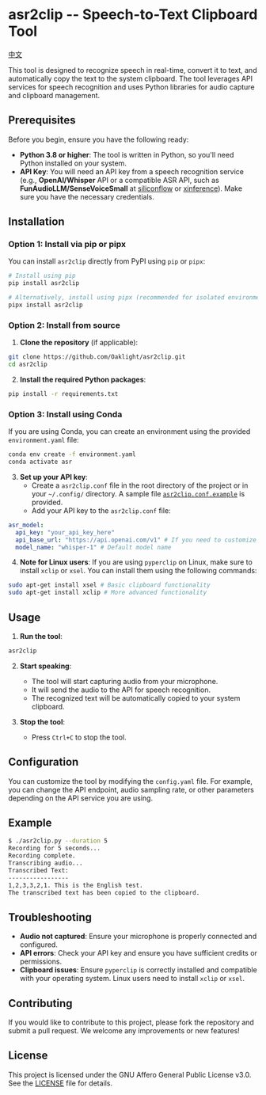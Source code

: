 # asr2clip -- Speech-to-Text Clipboard Tool

[中文](README.md)

This tool is designed to recognize speech in real-time, convert it to text, and automatically copy the text to the system clipboard. The tool leverages API services for speech recognition and uses Python libraries for audio capture and clipboard management.

## Prerequisites

Before you begin, ensure you have the following ready:

- **Python 3.8 or higher**: The tool is written in Python, so you'll need Python installed on your system.
- **API Key**: You will need an API key from a speech recognition service (e.g., **OpenAI/Whisper** API or a compatible ASR API, such as **FunAudioLLM/SenseVoiceSmall** at [siliconflow](https://siliconflow.cn/) or [xinference](https://inference.readthedocs.io/en/latest/)). Make sure you have the necessary credentials.

## Installation

### Option 1: Install via pip or pipx

You can install `asr2clip` directly from PyPI using `pip` or `pipx`:

```bash
# Install using pip
pip install asr2clip

# Alternatively, install using pipx (recommended for isolated environments)
pipx install asr2clip
```

### Option 2: Install from source

1. **Clone the repository** (if applicable):

```bash
git clone https://github.com/Oaklight/asr2clip.git
cd asr2clip
```

2. **Install the required Python packages**:

```bash
pip install -r requirements.txt
```

### Option 3: Install using Conda

If you are using Conda, you can create an environment using the provided `environment.yaml` file:

```bash
conda env create -f environment.yaml
conda activate asr
```

3. **Set up your API key**:
   - Create a `asr2clip.conf` file in the root directory of the project or in your `~/.config/` directory. A sample file [`asr2clip.conf.example`](asr2clip.conf.example) is provided.
   - Add your API key to the `asr2clip.conf` file:

```yaml
asr_model:
  api_key: "your_api_key_here"
  api_base_url: "https://api.openai.com/v1" # If you need to customize the API URL
  model_name: "whisper-1" # Default model name
```

4. **Note for Linux users**:
If you are using `pyperclip` on Linux, make sure to install `xclip` or `xsel`. You can install them using the following commands:

```bash
sudo apt-get install xsel # Basic clipboard functionality
sudo apt-get install xclip # More advanced functionality
```

## Usage

1. **Run the tool**:

```bash
asr2clip
```

2. **Start speaking**:
   - The tool will start capturing audio from your microphone.
   - It will send the audio to the API for speech recognition.
   - The recognized text will be automatically copied to your system clipboard.

3. **Stop the tool**:
   - Press `Ctrl+C` to stop the tool.

## Configuration

You can customize the tool by modifying the `config.yaml` file. For example, you can change the API endpoint, audio sampling rate, or other parameters depending on the API service you are using.

## Example

```bash
$ ./asr2clip.py --duration 5
Recording for 5 seconds...
Recording complete.
Transcribing audio...
Transcribed Text:
-----------------
1,2,3,3,2,1. This is the English test.
The transcribed text has been copied to the clipboard.
```

## Troubleshooting

- **Audio not captured**: Ensure your microphone is properly connected and configured.
- **API errors**: Check your API key and ensure you have sufficient credits or permissions.
- **Clipboard issues**: Ensure `pyperclip` is correctly installed and compatible with your operating system. Linux users need to install `xclip` or `xsel`.

## Contributing

If you would like to contribute to this project, please fork the repository and submit a pull request. We welcome any improvements or new features!

## License

This project is licensed under the GNU Affero General Public License v3.0. See the [LICENSE](LICENSE) file for details.
